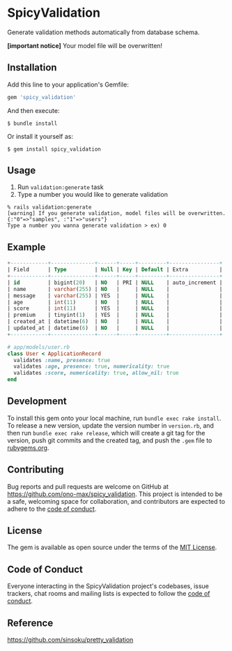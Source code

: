 # SpicyValidation

Generate validation methods automatically from database schema.

**[important notice]** Your model file will be overwritten!

## Installation

Add this line to your application's Gemfile:

```ruby
gem 'spicy_validation'
```

And then execute:

    $ bundle install

Or install it yourself as:

    $ gem install spicy_validation

## Usage

1. Run `validation:generate` task
2. Type a number you would like to generate validation
```shell
% rails validation:generate
[warning] If you generate validation, model files will be overwritten.
{:"0"=>"samples", :"1"=>"users"}
Type a number you wanna generate validation > ex) 0
```

## Example

```sql
+------------+--------------+------+-----+---------+----------------+
| Field      | Type         | Null | Key | Default | Extra          |
+------------+--------------+------+-----+---------+----------------+
| id         | bigint(20)   | NO   | PRI | NULL    | auto_increment |
| name       | varchar(255) | NO   |     | NULL    |                |
| message    | varchar(255) | YES  |     | NULL    |                |
| age        | int(11)      | NO   |     | NULL    |                |
| score      | int(11)      | YES  |     | NULL    |                |
| premium    | tinyint(1)   | YES  |     | NULL    |                |
| created_at | datetime(6)  | NO   |     | NULL    |                |
| updated_at | datetime(6)  | NO   |     | NULL    |                |
+------------+--------------+------+-----+---------+----------------+
```

```ruby
# app/models/user.rb
class User < ApplicationRecord
  validates :name, presence: true
  validates :age, presence: true, numericality: true
  validates :score, numericality: true, allow_nil: true
end
```

## Development

To install this gem onto your local machine, run `bundle exec rake install`. To release a new version, update the version number in `version.rb`, and then run `bundle exec rake release`, which will create a git tag for the version, push git commits and the created tag, and push the `.gem` file to [rubygems.org](https://rubygems.org).

## Contributing

Bug reports and pull requests are welcome on GitHub at https://github.com/ono-max/spicy_validation. This project is intended to be a safe, welcoming space for collaboration, and contributors are expected to adhere to the [code of conduct](https://github.com/ono-max/spicy_validation/blob/master/CODE_OF_CONDUCT.md).

## License

The gem is available as open source under the terms of the [MIT License](https://opensource.org/licenses/MIT).

## Code of Conduct

Everyone interacting in the SpicyValidation project's codebases, issue trackers, chat rooms and mailing lists is expected to follow the [code of conduct](https://github.com/ono-max/spicy_validation/blob/master/CODE_OF_CONDUCT.md).

## Reference

https://github.com/sinsoku/pretty_validation
